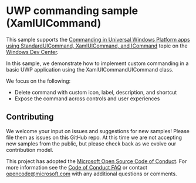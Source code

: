 ﻿<!--
category: CustomUserInteractions
-->
# UWP commanding sample (XamlUICommand)

This sample supports the [Commanding in Universal Windows Platform apps using StandardUICommand, XamlUICommand, and ICommand](https://docs.microsoft.com/windows/uwp/design/controls-and-patterns/commanding) topic on the [Windows Dev Center](https://developer.microsoft.com/en-us/windows).

In this sample, we demonstrate how to implement custom commanding in a basic UWP application using the XamlUICommandUICommand class. 

We focus on the following:
* Delete command with custom icon, label, description, and shortcut
* Expose the command across controls and user experiences

## Contributing

We welcome your input on issues and suggestions for new samples! Please file them as issues on this GitHub repo.  At this time we are not accepting new samples from the public, but please check back as we evolve our contribution model.

This project has adopted the [Microsoft Open Source Code of Conduct](https://opensource.microsoft.com/codeofconduct/). For more information see the [Code of Conduct FAQ](https://opensource.microsoft.com/codeofconduct/faq/) or contact [opencode@microsoft.com](mailto:opencode@microsoft.com) with any additional questions or comments.
